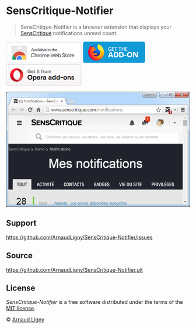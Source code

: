 # SensCritique-Notifier

> SensCritique-Notifier is a browser extension that displays your [SensCritique](https://www.senscritique.com) notifications unread count.

[![SensCritique Notifier available in the Chrome Web Store](docs/ChromeWebStoreBadgeWBorder.png)](https://chrome.google.com/webstore/detail/senscritique-notifier/modfdnhchpghpbfdngipkncfjcjmjjel) [![SensCritique Notifier available in Mozilla Add-ons](docs/AMO-button_1.png)](https://addons.mozilla.org/fr/firefox/addon/notificateur-senscritique/) [![Get F-Notifier from Opera add-ons](docs/addons_206x58_en.png)](https://addons.opera.com/fr/search/?developer=arnaudligny)

![SensCritique-Notifier screenshot](docs/screenshot_640x400.png "SensCritique-Notifier screenshot")

## Support

<https://github.com/ArnaudLigny/SensCritique-Notifier/issues>

## Source

<https://github.com/ArnaudLigny/SensCritique-Notifier.git>

## License

_SensCritique-Notifier_ is a free software distributed under the terms of the [MIT license](https://opensource.org/licenses/MIT).

© [Arnaud Ligny](https://arnaudligny.fr)  
